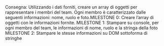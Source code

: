 Consegna:
Utilizzando i dati forniti, creare un array di oggetti per rappresentare i membri del team.
Ogni membro è caratterizzato dalle seguenti informazioni: nome, ruolo e foto.MILESTONE 0:
Creare l’array di oggetti con le informazioni fornite.
MILESTONE 1:
Stampare su console, per ogni membro del team, le informazioni di nome, ruolo e la stringa della foto
MILESTONE 2:
Stampare le stesse informazioni su DOM sottoforma di stringhe